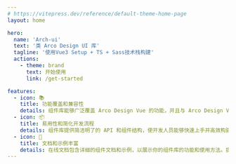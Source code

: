 ```yaml
---
# https://vitepress.dev/reference/default-theme-home-page
layout: home

hero:
  name: 'Arch-ui'
  text: '类 Arco Design UI 库'
  tagline: '使用Vue3 Setup + TS + Sass技术栈构建'
  actions:
    - theme: brand
      text: 开始使用
      link: /get-started

features:
  - icon: 📚
    title: 功能覆盖和兼容性
    details: 组件库能够广泛覆盖 Arco Design Vue 的功能，并且与 Arco Design Vue 的 API 兼容。可以作为 Arco Design Vue 的替代品，提供相同的功能和使用体验，方便用户迁移和使用。
  - icon: 📦
    title: 易用性和简化开发流程
    details: 组件库提供简洁明了的 API 和组件结构，使开发人员能够快速上手并高效构建界面，减少开发时间和工作量。部分组件兼容多种开发范式。
  - icon: 🌹
    title: 文档和示例丰富
    details: 在线文档包含详细的组件文档和示例，以展示你的组件库的功能和使用方法。提供清晰的示例代码、演示和解释，帮助用户理解每个组件的用途、属性和事件，并能够快速集成到他们的项目中。
---
```

